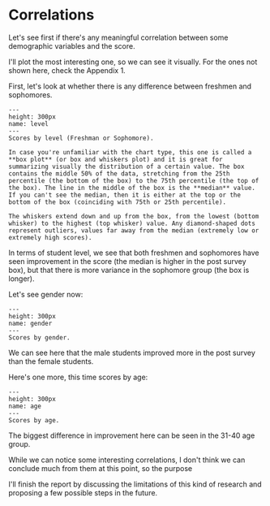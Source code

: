 # Correlations

Let's see first if there's any meaningful correlation between some demographic variables and the score. 

I'll plot the most interesting one, so we can see it visually. For the ones not shown here, check the Appendix 1.

First, let's look at whether there is any difference between freshmen and sophomores.

```{figure} ../Files/Charts/level.png
---
height: 300px
name: level
---
Scores by level (Freshman or Sophomore).
```

```{card}
In case you're unfamiliar with the chart type, this one is called a **box plot** (or box and whiskers plot) and it is great for summarizing visually the distribution of a certain value. The box contains the middle 50% of the data, stretching from the 25th percentile (the bottom of the box) to the 75th percentile (the top of the box). The line in the middle of the box is the **median** value. If you can't see the median, then it is either at the top or the bottom of the box (coinciding with 75th or 25th percentile).

The whiskers extend down and up from the box, from the lowest (bottom whisker) to the highest (top whisker) value. Any diamond-shaped dots represent outliers, values far away from the median (extremely low or extremely high scores).
```

In terms of student level, we see that both freshmen and sophomores have seen improvement in the score (the median is higher in the post survey box), but that there is more variance in the sophomore group (the box is longer).

Let's see gender now:

```{figure} ../Files/Charts/gender.png
---
height: 300px
name: gender
---
Scores by gender.
```
We can see here that the male students improved more in the post survey than the female students. 

Here's one more, this time scores by age:

```{figure} ../Files/Charts/age.png
---
height: 300px
name: age
---
Scores by age.
```
The biggest difference in improvement here can be seen in the 31-40 age group. 

While we can notice some interesting correlations, I don't think we can conclude much from them at this point, so the purpose

I'll finish the report by discussing the limitations of this kind of research and proposing a few possible steps in the future.

